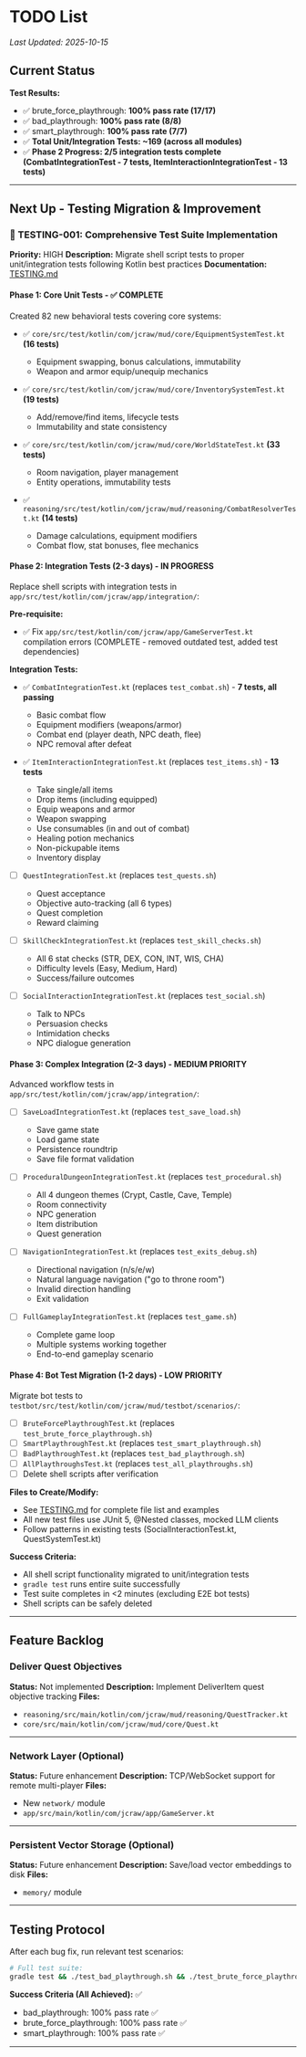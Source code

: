 # TODO List

*Last Updated: 2025-10-15*

## Current Status

**Test Results:**
- ✅ brute_force_playthrough: **100% pass rate (17/17)**
- ✅ bad_playthrough: **100% pass rate (8/8)**
- ✅ smart_playthrough: **100% pass rate (7/7)**
- ✅ **Total Unit/Integration Tests: ~169 (across all modules)**
- ✅ **Phase 2 Progress: 2/5 integration tests complete (CombatIntegrationTest - 7 tests, ItemInteractionIntegrationTest - 13 tests)**

---

## Next Up - Testing Migration & Improvement

### 🔵 TESTING-001: Comprehensive Test Suite Implementation
**Priority:** HIGH
**Description:** Migrate shell script tests to proper unit/integration tests following Kotlin best practices
**Documentation:** [TESTING.md](docs/TESTING.md)

#### Phase 1: Core Unit Tests - ✅ COMPLETE
Created 82 new behavioral tests covering core systems:

- ✅ `core/src/test/kotlin/com/jcraw/mud/core/EquipmentSystemTest.kt` **(16 tests)**
  - Equipment swapping, bonus calculations, immutability
  - Weapon and armor equip/unequip mechanics

- ✅ `core/src/test/kotlin/com/jcraw/mud/core/InventorySystemTest.kt` **(19 tests)**
  - Add/remove/find items, lifecycle tests
  - Immutability and state consistency

- ✅ `core/src/test/kotlin/com/jcraw/mud/core/WorldStateTest.kt` **(33 tests)**
  - Room navigation, player management
  - Entity operations, immutability tests

- ✅ `reasoning/src/test/kotlin/com/jcraw/mud/reasoning/CombatResolverTest.kt` **(14 tests)**
  - Damage calculations, equipment modifiers
  - Combat flow, stat bonuses, flee mechanics

#### Phase 2: Integration Tests (2-3 days) - IN PROGRESS
Replace shell scripts with integration tests in `app/src/test/kotlin/com/jcraw/app/integration/`:

**Pre-requisite:**
- ✅ Fix `app/src/test/kotlin/com/jcraw/app/GameServerTest.kt` compilation errors (COMPLETE - removed outdated test, added test dependencies)

**Integration Tests:**
- ✅ `CombatIntegrationTest.kt` (replaces `test_combat.sh`) - **7 tests, all passing**
  - Basic combat flow
  - Equipment modifiers (weapons/armor)
  - Combat end (player death, NPC death, flee)
  - NPC removal after defeat

- ✅ `ItemInteractionIntegrationTest.kt` (replaces `test_items.sh`) - **13 tests**
  - Take single/all items
  - Drop items (including equipped)
  - Equip weapons and armor
  - Weapon swapping
  - Use consumables (in and out of combat)
  - Healing potion mechanics
  - Non-pickupable items
  - Inventory display

- [ ] `QuestIntegrationTest.kt` (replaces `test_quests.sh`)
  - Quest acceptance
  - Objective auto-tracking (all 6 types)
  - Quest completion
  - Reward claiming

- [ ] `SkillCheckIntegrationTest.kt` (replaces `test_skill_checks.sh`)
  - All 6 stat checks (STR, DEX, CON, INT, WIS, CHA)
  - Difficulty levels (Easy, Medium, Hard)
  - Success/failure outcomes

- [ ] `SocialInteractionIntegrationTest.kt` (replaces `test_social.sh`)
  - Talk to NPCs
  - Persuasion checks
  - Intimidation checks
  - NPC dialogue generation

#### Phase 3: Complex Integration (2-3 days) - MEDIUM PRIORITY
Advanced workflow tests in `app/src/test/kotlin/com/jcraw/app/integration/`:

- [ ] `SaveLoadIntegrationTest.kt` (replaces `test_save_load.sh`)
  - Save game state
  - Load game state
  - Persistence roundtrip
  - Save file format validation

- [ ] `ProceduralDungeonIntegrationTest.kt` (replaces `test_procedural.sh`)
  - All 4 dungeon themes (Crypt, Castle, Cave, Temple)
  - Room connectivity
  - NPC generation
  - Item distribution
  - Quest generation

- [ ] `NavigationIntegrationTest.kt` (replaces `test_exits_debug.sh`)
  - Directional navigation (n/s/e/w)
  - Natural language navigation ("go to throne room")
  - Invalid direction handling
  - Exit validation

- [ ] `FullGameplayIntegrationTest.kt` (replaces `test_game.sh`)
  - Complete game loop
  - Multiple systems working together
  - End-to-end gameplay scenario

#### Phase 4: Bot Test Migration (1-2 days) - LOW PRIORITY
Migrate bot tests to `testbot/src/test/kotlin/com/jcraw/mud/testbot/scenarios/`:

- [ ] `BruteForcePlaythroughTest.kt` (replaces `test_brute_force_playthrough.sh`)
- [ ] `SmartPlaythroughTest.kt` (replaces `test_smart_playthrough.sh`)
- [ ] `BadPlaythroughTest.kt` (replaces `test_bad_playthrough.sh`)
- [ ] `AllPlaythroughsTest.kt` (replaces `test_all_playthroughs.sh`)
- [ ] Delete shell scripts after verification

**Files to Create/Modify:**
- See [TESTING.md](docs/TESTING.md) for complete file list and examples
- All new test files use JUnit 5, @Nested classes, mocked LLM clients
- Follow patterns in existing tests (SocialInteractionTest.kt, QuestSystemTest.kt)

**Success Criteria:**
- All shell script functionality migrated to unit/integration tests
- `gradle test` runs entire suite successfully
- Test suite completes in <2 minutes (excluding E2E bot tests)
- Shell scripts can be safely deleted

---

## Feature Backlog

### Deliver Quest Objectives
**Status:** Not implemented
**Description:** Implement DeliverItem quest objective tracking
**Files:**
- `reasoning/src/main/kotlin/com/jcraw/mud/reasoning/QuestTracker.kt`
- `core/src/main/kotlin/com/jcraw/mud/core/Quest.kt`

---

### Network Layer (Optional)
**Status:** Future enhancement
**Description:** TCP/WebSocket support for remote multi-player
**Files:**
- New `network/` module
- `app/src/main/kotlin/com/jcraw/app/GameServer.kt`

---

### Persistent Vector Storage (Optional)
**Status:** Future enhancement
**Description:** Save/load vector embeddings to disk
**Files:**
- `memory/` module

---

## Testing Protocol

After each bug fix, run relevant test scenarios:

```bash
# Full test suite:
gradle test && ./test_bad_playthrough.sh && ./test_brute_force_playthrough.sh && ./test_smart_playthrough.sh
```

**Success Criteria (All Achieved):** ✅
- bad_playthrough: 100% pass rate ✅
- brute_force_playthrough: 100% pass rate ✅
- smart_playthrough: 100% pass rate ✅

---
